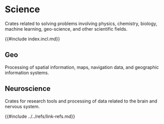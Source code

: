 # Science

Crates related to solving problems involving physics, chemistry, biology, machine learning, geo-science, and other scientific fields.

{{#include index.incl.md}}

## Geo

Processing of spatial information, maps, navigation data, and geographic information systems.

## Neuroscience

Crates for research tools and processing of data related to the brain and nervous system.

{{#include ../../refs/link-refs.md}}
